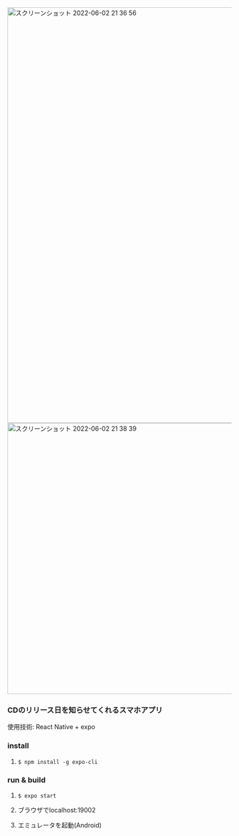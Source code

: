 <img width="934" alt="スクリーンショット 2022-06-02 21 36 56" src="https://user-images.githubusercontent.com/73931800/171630740-e57b5bcf-51ff-41da-be1c-8f8581c976d3.png">

<img width="609" alt="スクリーンショット 2022-06-02 21 38 39" src="https://user-images.githubusercontent.com/73931800/171630982-c36e5718-6869-4c3a-9adc-6851cb464a89.png">


### CDのリリース日を知らせてくれるスマホアプリ

使用技術: React Native + expo

### install

1. ```$ npm install -g expo-cli```

### run & build

1. ```$ expo start```

2. ブラウザでlocalhost:19002

3. エミュレータを起動(Android)
